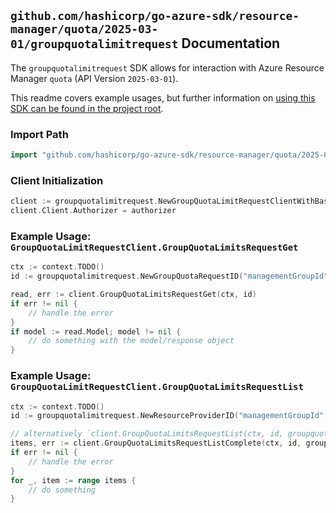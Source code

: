 
## `github.com/hashicorp/go-azure-sdk/resource-manager/quota/2025-03-01/groupquotalimitrequest` Documentation

The `groupquotalimitrequest` SDK allows for interaction with Azure Resource Manager `quota` (API Version `2025-03-01`).

This readme covers example usages, but further information on [using this SDK can be found in the project root](https://github.com/hashicorp/go-azure-sdk/tree/main/docs).

### Import Path

```go
import "github.com/hashicorp/go-azure-sdk/resource-manager/quota/2025-03-01/groupquotalimitrequest"
```


### Client Initialization

```go
client := groupquotalimitrequest.NewGroupQuotaLimitRequestClientWithBaseURI("https://management.azure.com")
client.Client.Authorizer = authorizer
```


### Example Usage: `GroupQuotaLimitRequestClient.GroupQuotaLimitsRequestGet`

```go
ctx := context.TODO()
id := groupquotalimitrequest.NewGroupQuotaRequestID("managementGroupId", "groupQuotaName", "requestId")

read, err := client.GroupQuotaLimitsRequestGet(ctx, id)
if err != nil {
	// handle the error
}
if model := read.Model; model != nil {
	// do something with the model/response object
}
```


### Example Usage: `GroupQuotaLimitRequestClient.GroupQuotaLimitsRequestList`

```go
ctx := context.TODO()
id := groupquotalimitrequest.NewResourceProviderID("managementGroupId", "groupQuotaName", "resourceProviderName")

// alternatively `client.GroupQuotaLimitsRequestList(ctx, id, groupquotalimitrequest.DefaultGroupQuotaLimitsRequestListOperationOptions())` can be used to do batched pagination
items, err := client.GroupQuotaLimitsRequestListComplete(ctx, id, groupquotalimitrequest.DefaultGroupQuotaLimitsRequestListOperationOptions())
if err != nil {
	// handle the error
}
for _, item := range items {
	// do something
}
```
